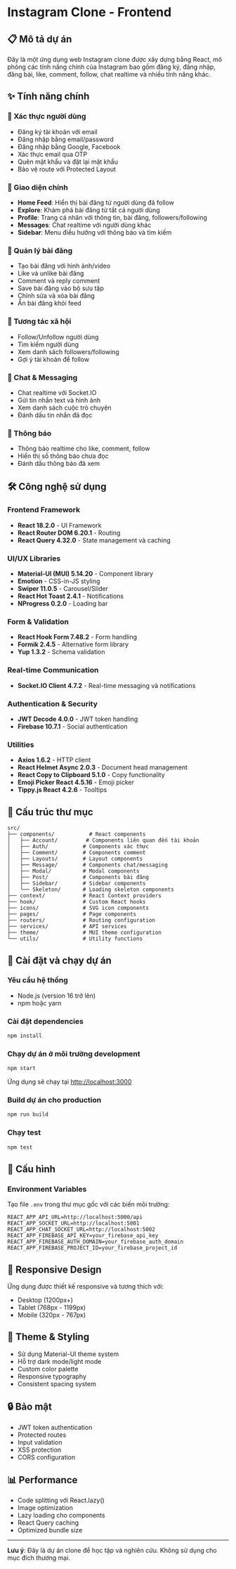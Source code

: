 # Instagram Clone - Frontend

## 📋 Mô tả dự án

Đây là một ứng dụng web Instagram clone được xây dựng bằng React, mô phỏng các tính năng chính của Instagram bao gồm đăng ký, đăng nhập, đăng bài, like, comment, follow, chat realtime và nhiều tính năng khác.

## ✨ Tính năng chính

### 🔐 Xác thực người dùng
- Đăng ký tài khoản với email
- Đăng nhập bằng email/password
- Đăng nhập bằng Google, Facebook
- Xác thực email qua OTP
- Quên mật khẩu và đặt lại mật khẩu
- Bảo vệ route với Protected Layout

### 📱 Giao diện chính
- **Home Feed**: Hiển thị bài đăng từ người dùng đã follow
- **Explore**: Khám phá bài đăng từ tất cả người dùng
- **Profile**: Trang cá nhân với thông tin, bài đăng, followers/following
- **Messages**: Chat realtime với người dùng khác
- **Sidebar**: Menu điều hướng với thông báo và tìm kiếm

### 📝 Quản lý bài đăng
- Tạo bài đăng với hình ảnh/video
- Like và unlike bài đăng
- Comment và reply comment
- Save bài đăng vào bộ sưu tập
- Chỉnh sửa và xóa bài đăng
- Ẩn bài đăng khỏi feed

### 👥 Tương tác xã hội
- Follow/Unfollow người dùng
- Tìm kiếm người dùng
- Xem danh sách followers/following
- Gợi ý tài khoản để follow

### 💬 Chat & Messaging
- Chat realtime với Socket.IO
- Gửi tin nhắn text và hình ảnh
- Xem danh sách cuộc trò chuyện
- Đánh dấu tin nhắn đã đọc

### 🔔 Thông báo
- Thông báo realtime cho like, comment, follow
- Hiển thị số thông báo chưa đọc
- Đánh dấu thông báo đã xem

## 🛠 Công nghệ sử dụng

### Frontend Framework
- **React 18.2.0** - UI Framework
- **React Router DOM 6.20.1** - Routing
- **React Query 4.32.0** - State management và caching

### UI/UX Libraries
- **Material-UI (MUI) 5.14.20** - Component library
- **Emotion** - CSS-in-JS styling
- **Swiper 11.0.5** - Carousel/Slider
- **React Hot Toast 2.4.1** - Notifications
- **NProgress 0.2.0** - Loading bar

### Form & Validation
- **React Hook Form 7.48.2** - Form handling
- **Formik 2.4.5** - Alternative form library
- **Yup 1.3.2** - Schema validation

### Real-time Communication
- **Socket.IO Client 4.7.2** - Real-time messaging và notifications

### Authentication & Security
- **JWT Decode 4.0.0** - JWT token handling
- **Firebase 10.7.1** - Social authentication

### Utilities
- **Axios 1.6.2** - HTTP client
- **React Helmet Async 2.0.3** - Document head management
- **React Copy to Clipboard 5.1.0** - Copy functionality
- **Emoji Picker React 4.5.16** - Emoji picker
- **Tippy.js React 4.2.6** - Tooltips

## 📁 Cấu trúc thư mục

```
src/
├── components/           # React components
│   ├── Account/         # Components liên quan đến tài khoản
│   ├── Auth/           # Components xác thực
│   ├── Comment/        # Components comment
│   ├── Layouts/        # Layout components
│   ├── Message/        # Components chat/messaging
│   ├── Modal/          # Modal components
│   ├── Post/           # Components bài đăng
│   ├── Sidebar/        # Sidebar components
│   └── Skeleton/       # Loading skeleton components
├── context/            # React Context providers
├── hook/               # Custom React hooks
├── icons/              # SVG icon components
├── pages/              # Page components
├── routers/            # Routing configuration
├── services/           # API services
├── theme/              # MUI theme configuration
└── utils/              # Utility functions
```

## 🚀 Cài đặt và chạy dự án

### Yêu cầu hệ thống
- Node.js (version 16 trở lên)
- npm hoặc yarn

### Cài đặt dependencies
```bash
npm install
```

### Chạy dự án ở môi trường development
```bash
npm start
```

Ứng dụng sẽ chạy tại [http://localhost:3000](http://localhost:3000)

### Build dự án cho production
```bash
npm run build
```

### Chạy test
```bash
npm test
```

## 🔧 Cấu hình

### Environment Variables
Tạo file `.env` trong thư mục gốc với các biến môi trường:

```env
REACT_APP_API_URL=http://localhost:5000/api
REACT_APP_SOCKET_URL=http://localhost:5001
REACT_APP_CHAT_SOCKET_URL=http://localhost:5002
REACT_APP_FIREBASE_API_KEY=your_firebase_api_key
REACT_APP_FIREBASE_AUTH_DOMAIN=your_firebase_auth_domain
REACT_APP_FIREBASE_PROJECT_ID=your_firebase_project_id
```

## 📱 Responsive Design

Ứng dụng được thiết kế responsive và tương thích với:
- Desktop (1200px+)
- Tablet (768px - 1199px)
- Mobile (320px - 767px)

## 🎨 Theme & Styling

- Sử dụng Material-UI theme system
- Hỗ trợ dark mode/light mode
- Custom color palette
- Responsive typography
- Consistent spacing system

## 🔒 Bảo mật

- JWT token authentication
- Protected routes
- Input validation
- XSS protection
- CORS configuration

## 📊 Performance

- Code splitting với React.lazy()
- Image optimization
- Lazy loading cho components
- React Query caching
- Optimized bundle size

---

**Lưu ý**: Đây là dự án clone để học tập và nghiên cứu. Không sử dụng cho mục đích thương mại.
